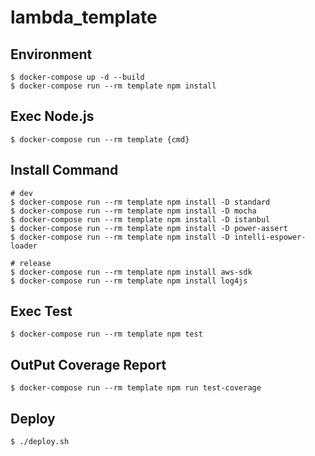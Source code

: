 # lambda_template

## Environment

```
$ docker-compose up -d --build
$ docker-compose run --rm template npm install
```

## Exec Node.js

```
$ docker-compose run --rm template {cmd}
```

## Install Command

```
# dev
$ docker-compose run --rm template npm install -D standard
$ docker-compose run --rm template npm install -D mocha
$ docker-compose run --rm template npm install -D istanbul
$ docker-compose run --rm template npm install -D power-assert
$ docker-compose run --rm template npm install -D intelli-espower-loader

# release
$ docker-compose run --rm template npm install aws-sdk
$ docker-compose run --rm template npm install log4js
```

## Exec Test

```
$ docker-compose run --rm template npm test
```

## OutPut Coverage Report

```
$ docker-compose run --rm template npm run test-coverage
```

## Deploy

```
$ ./deploy.sh
```
